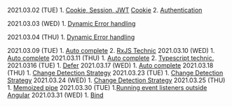 

2021.03.02 (TUE)
	1. [Cookie, Session, JWT](https://velog.io/@stampid/%EC%BF%A0%ED%82%A4-%EC%84%B8%EC%85%98-%EA%B7%B8%EB%A6%AC%EA%B3%A0-JWT) [Cookie](https://velopert.com/2389)
	2. [Authentication](https://www.daleseo.com/graphql-apollo-server-auth/)

2021.03.03 (WED)
	1. [Dynamic Error handling](https://netbasal.com/make-your-angular-forms-error-messages-magically-appear-1e32350b7fa5)

2021.03.04 (THU)
	1. [Dynamic Error handling](https://netbasal.com/make-your-angular-forms-error-messages-magically-appear-1e32350b7fa5)

2021.03.09 (TUE)
	1. [Auto complete](https://netbasal.com/advanced-angular-implementing-a-reusable-autocomplete-component-9908c2f04f5)
	2. [RxJS Technic](https://sentinelone-tech.medium.com/15-rxjs-awesome-tips-from-15-sentinels-84ad132b13fd)
2021.03.10 (WED)
	1. [Auto complete](https://netbasal.com/advanced-angular-implementing-a-reusable-autocomplete-component-9908c2f04f5)
2021.03.11 (THU)
	1. [Auto complete](https://netbasal.com/advanced-angular-implementing-a-reusable-autocomplete-component-9908c2f04f5)
	2. [Typescript technic.](https://blog.angulartraining.com/5-typescript-tricks-for-angular-f5267432c8b0)
2021.0316 (TUE)
	1. [Defer](https://netbasal.com/getting-to-know-the-defer-observable-in-rxjs-a16f092d8c09)
2021.03.17 (WED)
	1. [Auto complete](https://netbasal.com/advanced-angular-implementing-a-reusable-autocomplete-component-9908c2f04f5)
2021.03.18 (THU)
	1. [Change Detection Strategy](https://medium.com/coinone/change-detection-%EC%A4%91%EC%8B%AC-angular-%EC%B5%9C%EC%A0%81%ED%99%94-%EB%B0%A9%EB%B2%95-957962ba3d2e)
2021.03.23 (TUE)
	1. [Change Detection Strategy](https://medium.com/coinone/change-detection-%EC%A4%91%EC%8B%AC-angular-%EC%B5%9C%EC%A0%81%ED%99%94-%EB%B0%A9%EB%B2%95-957962ba3d2e)
2021.03.24 (WED)
	1. [Change Detection Strategy](https://medium.com/coinone/change-detection-%EC%A4%91%EC%8B%AC-angular-%EC%B5%9C%EC%A0%81%ED%99%94-%EB%B0%A9%EB%B2%95-957962ba3d2e)
2021.03.25 (THU)
	1. [Memoized pipe](https://blog.usejournal.com/angular-optimization-memoized-pipe-functions-in-templates-75f62e16df5a)
2021.03.30 (TUE)
	1.[Running event listeners outside Angular](https://indepth.dev/posts/1434/running-event-listeners-outside-of-the-ngzone)
2021.03.31 (WED)
	1. [Bind](https://jeonghwan-kim.github.io/2017/10/22/js-context-binding.html)
